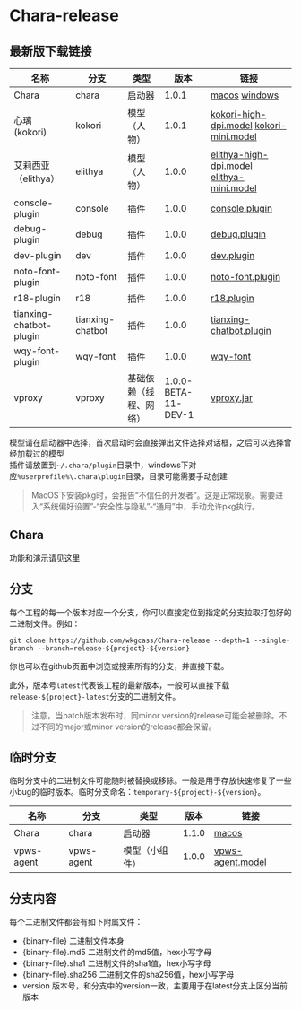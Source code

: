 # Chara-release

## 最新版下载链接

| 名称                        | 分支                      | 类型                    | 版本                | 链接 |
|-----------------------------|---------------------------|-------------------------|---------------------|------|
| Chara                       | chara                     | 启动器                  | 1.0.1               | [macos](https://github.com/wkgcass/Chara-release/raw/release-chara-latest/chara.pkg) [windows](https://github.com/wkgcass/Chara-release/raw/release-chara-latest/chara.msi)
| 心璃 (kokori)               | kokori                    | 模型（人物）            | 1.0.1               | [kokori-high-dpi.model](https://github.com/wkgcass/Chara-release/raw/release-kokori-latest/kokori-high-dpi.model) [kokori-mini.model](https://github.com/wkgcass/Chara-release/raw/release-kokori-latest/kokori-mini.model) |
| 艾莉西亚（elithya）         | elithya                   | 模型（人物）            | 1.0.0               | [elithya-high-dpi.model](https://github.com/wkgcass/Chara-release/raw/release-elithya-latest/elithya-high-dpi.model) [elithya-mini.model](https://github.com/wkgcass/Chara-release/raw/release-elithya-latest/elithya-mini.model)
| console-plugin              | console                   | 插件                    | 1.0.0               | [console.plugin](https://github.com/wkgcass/Chara-release/raw/release-console-latest/console.plugin) |
| debug-plugin                | debug                     | 插件                    | 1.0.0               | [debug.plugin](https://github.com/wkgcass/Chara-release/raw/release-debug-latest/debug.plugin) |
| dev-plugin                  | dev                       | 插件                    | 1.0.0               | [dev.plugin](https://github.com/wkgcass/Chara-release/raw/release-dev-latest/dev.plugin) |
| noto-font-plugin            | noto-font                 | 插件                    | 1.0.0               | [noto-font.plugin](https://github.com/wkgcass/Chara-release/raw/release-noto-font-latest/noto-font.plugin) |
| r18-plugin                  | r18                       | 插件                    | 1.0.0               | [r18.plugin](https://github.com/wkgcass/Chara-release/raw/release-r18-latest/r18.plugin) |
| tianxing-chatbot-plugin     | tianxing-chatbot          | 插件                    | 1.0.0               | [tianxing-chatbot.plugin](https://github.com/wkgcass/Chara-release/raw/release-tianxing-chatbot-latest/tianxing-chatbot.plugin) |
| wqy-font-plugin             | wqy-font                  | 插件                    | 1.0.0               | [wqy-font](https://github.com/wkgcass/Chara-release/raw/release-wqy-font-latest/wqy-font.plugin) |
| vproxy                      | vproxy                    | 基础依赖（线程、网络）  | 1.0.0-BETA-11-DEV-1 | [vproxy.jar](https://github.com/wkgcass/Chara-release/raw/release-vproxy-latest/vproxy.jar) |

模型请在启动器中选择，首次启动时会直接弹出文件选择对话框，之后可以选择曾经加载过的模型  
插件请放置到`~/.chara/plugin`目录中，windows下对应`%userprofile%\.chara\plugin`目录，目录可能需要手动创建

> MacOS下安装pkg时，会报告“不信任的开发者”。这是正常现象。需要进入“系统偏好设置”-“安全性与隐私”-“通用”中，手动允许pkg执行。

## Chara

功能和演示请见[这里](http://blog.cassite.net/Chara)

## 分支

每个工程的每一个版本对应一个分支，你可以直接定位到指定的分支拉取打包好的二进制文件。例如：

```shell
git clone https://github.com/wkgcass/Chara-release --depth=1 --single-branch --branch=release-${project}-${version}
```

你也可以在github页面中浏览或搜索所有的分支，并直接下载。

此外，版本号`latest`代表该工程的最新版本，一般可以直接下载`release-${project}-latest`分支的二进制文件。

> 注意，当patch版本发布时，同minor version的release可能会被删除。不过不同的major或minor version的release都会保留。

## 临时分支

临时分支中的二进制文件可能随时被替换或移除。一般是用于存放快速修复了一些小bug的临时版本。临时分支命名：`temporary-${project}-${version}`。

| 名称                        | 分支                      | 类型                    | 版本                | 链接 |
|-----------------------------|---------------------------|-------------------------|---------------------|------|
| Chara                       | chara                     | 启动器                  | 1.1.0               | [macos](https://github.com/wkgcass/Chara-release/raw/temporary-chara-1.1.0/chara.pkg)
| vpws-agent                  | vpws-agent                | 模型（小组件）          | 1.0.0               | [vpws-agent.model](https://github.com/wkgcass/Chara-release/raw/temporary-vpws-agent-1.0.0/vpws-agent.model)

## 分支内容

每个二进制文件都会有如下附属文件：

* {binary-file} 二进制文件本身
* {binary-file}.md5 二进制文件的md5值，hex小写字母
* {binary-file}.sha1 二进制文件的sha1值，hex小写字母
* {binary-file}.sha256 二进制文件的sha256值，hex小写字母
* version 版本号，和分支中的version一致，主要用于在latest分支上区分当前版本
